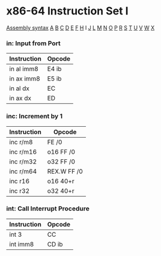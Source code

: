 x86-64 Instruction Set I
========================

[Assembly syntax](AssemblyX64.md)
[A](AssemblyX64A.md) [B](AssemblyX64B.md) [C](AssemblyX64C.md)
[D](AssemblyX64D.md) [E](AssemblyX64E.md) [F](AssemblyX64F.md)
[H](AssemblyX64H.md) I [J](AssemblyX64J.md)
[L](AssemblyX64L.md) [M](AssemblyX64M.md) [N](AssemblyX64N.md)
[O](AssemblyX64O.md) [P](AssemblyX64P.md) [R](AssemblyX64R.md)
[S](AssemblyX64S.md) [T](AssemblyX64T.md) [U](AssemblyX64U.md)
[V](AssemblyX64V.md) [W](AssemblyX64W.md) [X](AssemblyX64X.md)

### in: Input from Port

| Instruction | Opcode |
| ----------- | ------ |
| in al imm8  | E4 ib  |
| in ax imm8  | E5 ib  |
| in al dx    | EC     |
| in ax dx    | ED     |

### inc: Increment by 1

| Instruction | Opcode      |
| ----------- | ----------- |
| inc r/m8    | FE /0       |
| inc r/m16   | o16 FF /0   |
| inc r/m32   | o32 FF /0   |
| inc r/m64   | REX.W FF /0 |
| inc r16     | o16 40+r    |
| inc r32     | o32 40+r    |

### int: Call Interrupt Procedure

| Instruction | Opcode |
| ----------- | ------ |
| int 3       | CC     |
| int imm8    | CD ib  |
